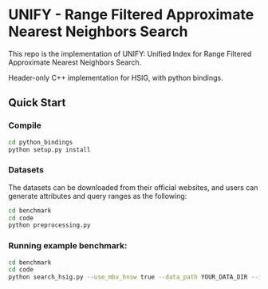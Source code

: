 # UNIFY - Range Filtered Approximate Nearest Neighbors Search
This repo is the implementation of UNIFY: Unified Index for Range Filtered Approximate Nearest Neighbors Search.

Header-only C++ implementation for HSIG, with python bindings.

## Quick Start

### Compile

```bash
cd python_bindings
python setup.py install
``` 

### Datasets
The datasets can be downloaded from their official websites, and users can generate attributes and query ranges as the following: 
```bash
cd benchmark
cd code
python preprocessing.py
``` 

### Running example benchmark:
```bash
cd benchmark
cd code
python search_hsig.py --use_mbv_hnsw true --data_path YOUR_DATA_DIR --index_cache_path YOUR_INDEX_DIR --result_save_path YOUR_RESULT_PATH
```




